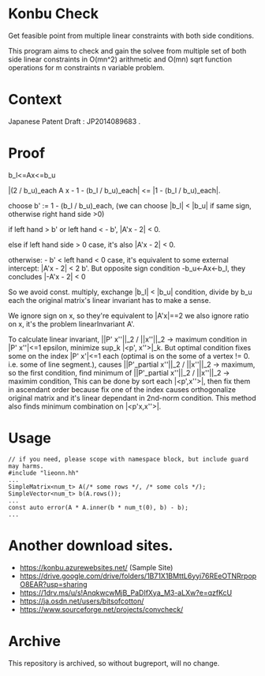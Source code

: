 # Konbu Check
Get feasible point from multiple linear constraints with both side conditions.

This program aims to check and gain the solvee from multiple set of both side linear constraints in O(mn^2) arithmetic and O(mn) sqrt function operations for m constraints n variable problem.

# Context
Japanese Patent Draft : JP2014089683 . 

# Proof
b_l&lt;=Ax&lt;=b_u

|(2 / b_u)_each A x - 1 - (b_l / b_u)_each| &lt;= |1 - (b_l / b_u)_each|.

choose b' := 1 - (b_l / b_u)_each,
(we can choose |b_l| &lt; |b_u| if same sign, otherwise right hand side &gt;0)

if left hand &gt; b' or left hand &lt; - b', |A'x - 2| &lt; 0.

else if left hand side &gt; 0 case, it's also |A'x - 2| &lt; 0.

otherwise: - b' &lt; left hand &lt; 0 case, it's equivalent to
some external intercept: |A'x - 2| &lt; 2 b'.
But opposite sign condition -b_u&lt;-Ax&lt;-b_l,
they concludes |-A'x - 2| &lt; 0

So we avoid const. multiply, exchange |b_l| &lt; |b_u| condition, divide by b_u each the original matrix's linear invariant has to make a sense.

We ignore sign on x, so they're equivalent to |A'x|==2 we also ignore ratio on x, it's the problem linearInvariant A'.

To calculate linear invariant, ||P' x''||_2 / ||x''||_2 -&gt; maximum condition in |P' x''|&lt;=1 epsilon, minimize sup_k |&lt;p', x''&gt;|\_k. But optimal condition fixes some on the index |P' x'|&lt;=1 each (optimal is on the some of a vertex != 0. i.e. some of line segment.), causes ||P'_partial x''||_2 / ||x''||_2 -&gt; maximum, so the first condition, find minimum of ||P'_partial x''||_2 / ||x''||_2 -&gt; maximim condition, This can be done by sort each |&lt;p',x''&gt;|, then fix them in ascendant order because fix one of the index causes orthogonalize original matrix and it's linear dependant in 2nd-norm condition. This method also finds minimum combination on |&lt;p'x,x''&gt;|.

# Usage
    // if you need, please scope with namespace block, but include guard may harms.
    #include "lieonn.hh"
    ...
    SimpleMatrix<num_t> A(/* some rows */, /* some cols */);
    SimpleVector<num_t> b(A.rows());
    ...
    const auto error(A * A.inner(b * num_t(0), b) - b);
    ...

# Another download sites.
* https://konbu.azurewebsites.net/ (Sample Site)
* https://drive.google.com/drive/folders/1B71X1BMttL6yyi76REeOTNRrpopO8EAR?usp=sharing
* https://1drv.ms/u/s!AnqkwcwMjB_PaDIfXya_M3-aLXw?e=qzfKcU
* https://ja.osdn.net/users/bitsofcotton/
* https://www.sourceforge.net/projects/convcheck/

# Archive
This repository is archived, so without bugreport, will no change.

